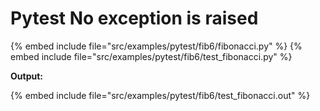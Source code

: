 # Pytest No exception is raised


{% embed include file="src/examples/pytest/fib6/fibonacci.py" %}
{% embed include file="src/examples/pytest/fib6/test_fibonacci.py" %}

**Output:**

{% embed include file="src/examples/pytest/fib6/test_fibonacci.out" %}

